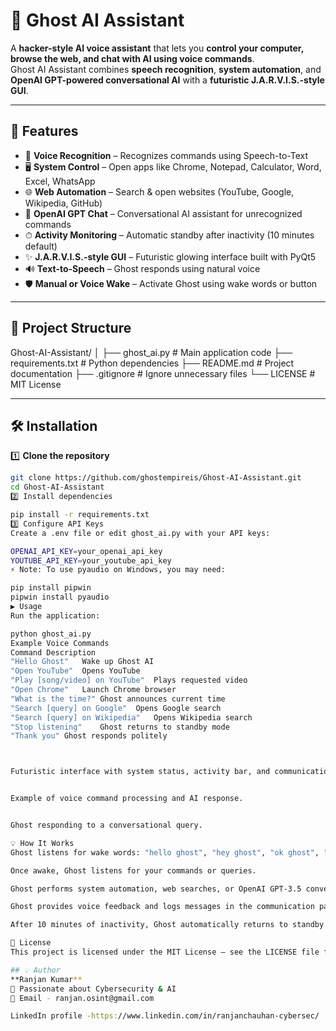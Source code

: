# 👻 Ghost AI Assistant

A **hacker-style AI voice assistant** that lets you **control your computer, browse the web, and chat with AI using voice commands**.  
Ghost AI Assistant combines **speech recognition**, **system automation**, and **OpenAI GPT-powered conversational AI** with a **futuristic J.A.R.V.I.S.-style GUI**.

---

## 🚀 Features

- 🎤 **Voice Recognition** – Recognizes commands using Speech-to-Text  
- 🖥 **System Control** – Open apps like Chrome, Notepad, Calculator, Word, Excel, WhatsApp  
- 🌐 **Web Automation** – Search & open websites (YouTube, Google, Wikipedia, GitHub)  
- 🤖 **OpenAI GPT Chat** – Conversational AI assistant for unrecognized commands  
- ⏱ **Activity Monitoring** – Automatic standby after inactivity (10 minutes default)  
- ✨ **J.A.R.V.I.S.-style GUI** – Futuristic glowing interface built with PyQt5  
- 🔊 **Text-to-Speech** – Ghost responds using natural voice  
- 🛡 **Manual or Voice Wake** – Activate Ghost using wake words or button  

---

## 📂 Project Structure

Ghost-AI-Assistant/
│
├── ghost_ai.py # Main application code
├── requirements.txt # Python dependencies
├── README.md # Project documentation
├── .gitignore # Ignore unnecessary files
└── LICENSE # MIT License

---

## 🛠 Installation

1️⃣ **Clone the repository**
```bash
git clone https://github.com/ghostempireis/Ghost-AI-Assistant.git
cd Ghost-AI-Assistant
2️⃣ Install dependencies

pip install -r requirements.txt
3️⃣ Configure API Keys
Create a .env file or edit ghost_ai.py with your API keys:

OPENAI_API_KEY=your_openai_api_key
YOUTUBE_API_KEY=your_youtube_api_key
⚡ Note: To use pyaudio on Windows, you may need:

pip install pipwin
pipwin install pyaudio
▶️ Usage
Run the application:

python ghost_ai.py
Example Voice Commands
Command	Description
"Hello Ghost"	Wake up Ghost AI
"Open YouTube"	Opens YouTube
"Play [song/video] on YouTube"	Plays requested video
"Open Chrome"	Launch Chrome browser
"What is the time?"	Ghost announces current time
"Search [query] on Google"	Opens Google search
"Search [query] on Wikipedia"	Opens Wikipedia search
"Stop listening"	Ghost returns to standby mode
"Thank you"	Ghost responds politely



Futuristic interface with system status, activity bar, and communication log.


Example of voice command processing and AI response.


Ghost responding to a conversational query.

💡 How It Works
Ghost listens for wake words: "hello ghost", "hey ghost", "ok ghost", "wake up ghost"

Once awake, Ghost listens for your commands or queries.

Ghost performs system automation, web searches, or OpenAI GPT-3.5 conversation based on the command.

Ghost provides voice feedback and logs messages in the communication panel.

After 10 minutes of inactivity, Ghost automatically returns to standby mode.

📜 License
This project is licensed under the MIT License – see the LICENSE file for details.

## 💡 Author
**Ranjan Kumar**  
🚀 Passionate about Cybersecurity & AI  
📧 Email - ranjan.osint@gmail.com

LinkedIn profile -https://www.linkedin.com/in/ranjanchauhan-cybersec/
